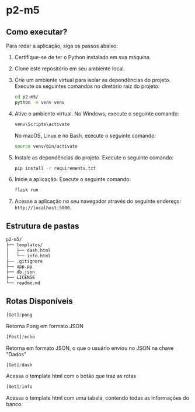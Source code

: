 # p2-m5

## Como executar?

Para rodar a aplicação, siga os passos abaixo:

1. Certifique-se de ter o Python instalado em sua máquina.
2. Clone este repositório em seu ambiente local.
3. Crie um ambiente virtual para isolar as dependências do projeto. Execute os seguintes comandos no diretório raiz do projeto:

    ```bash
    cd p2-m5/
    python -m venv venv
    ```

4. Ative o ambiente virtual. No Windows, execute o seguinte comando:

    ```bash
    venv\Scripts\activate
    ```

    No macOS, Linux e no Bash, execute o seguinte comando:

    ```bash
    source venv/bin/activate
    ```

5. Instale as dependências do projeto. Execute o seguinte comando:

    ```bash
    pip install -r requirements.txt
    ```

6. Inicie a aplicação. Execute o seguinte comando:

    ```bash
    flask run 
    ```

7. Acesse a aplicação no seu navegador através do seguinte endereço: `http://localhost:5000`.

## Estrutura de pastas
```bash
p2-m5/
├── templates/
│   ├── dash.html    
│   └── info.html      
├── .gitignore
├── app.py
├── db.json
├── LICENSE
└── readme.md
```

## Rotas Disponíveis

```python
[Get]/pong
```
Retorna Pong em formato JSON


```python
[Post]/echo
```
Retorna em formato JSON, o que o usuário enviou no JSON na chave "Dados"


```python
[Get]/dash
```
Acessa o template html com o botão que traz as rotas

```python
[Get]/info
```
Acessa o template html com uma tabela, contendo todas as informações do banco.

